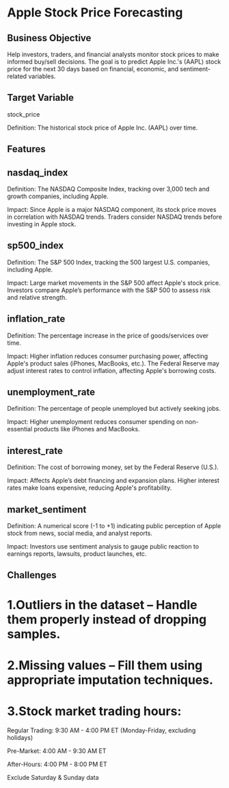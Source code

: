 # Apple Stock Price Forecasting
## Business Objective
Help investors, traders, and financial analysts monitor stock prices to make informed buy/sell decisions. The goal is to predict Apple Inc.'s (AAPL) stock price for the next 30 days based on financial, economic, and sentiment-related variables.
## Target Variable
stock_price

Definition: The historical stock price of Apple Inc. (AAPL) over time.

## Features

## nasdaq_index

Definition: The NASDAQ Composite Index, tracking over 3,000 tech and growth companies, including Apple.

Impact: Since Apple is a major NASDAQ component, its stock price moves in correlation with NASDAQ trends. Traders consider NASDAQ trends before investing in Apple stock.

## sp500_index

Definition: The S&P 500 Index, tracking the 500 largest U.S. companies, including Apple.

Impact: Large market movements in the S&P 500 affect Apple's stock price. Investors compare Apple’s performance with the S&P 500 to assess risk and relative strength.

## inflation_rate

Definition: The percentage increase in the price of goods/services over time.

Impact: Higher inflation reduces consumer purchasing power, affecting Apple's product sales (iPhones, MacBooks, etc.). The Federal Reserve may adjust interest rates to control inflation, affecting Apple's borrowing costs.

## unemployment_rate

Definition: The percentage of people unemployed but actively seeking jobs.

Impact: Higher unemployment reduces consumer spending on non-essential products like iPhones and MacBooks.

## interest_rate

Definition: The cost of borrowing money, set by the Federal Reserve (U.S.).

Impact: Affects Apple’s debt financing and expansion plans. Higher interest rates make loans expensive, reducing Apple's profitability.

## market_sentiment

Definition: A numerical score (-1 to +1) indicating public perception of Apple stock from news, social media, and analyst reports.

Impact: Investors use sentiment analysis to gauge public reaction to earnings reports, lawsuits, product launches, etc.

## Challenges

# 1.Outliers in the dataset – Handle them properly instead of dropping samples.

# 2.Missing values – Fill them using appropriate imputation techniques.

# 3.Stock market trading hours:

  Regular Trading: 9:30 AM - 4:00 PM ET (Monday-Friday, excluding holidays)

  Pre-Market: 4:00 AM - 9:30 AM ET

  After-Hours: 4:00 PM - 8:00 PM ET

  Exclude Saturday & Sunday data


